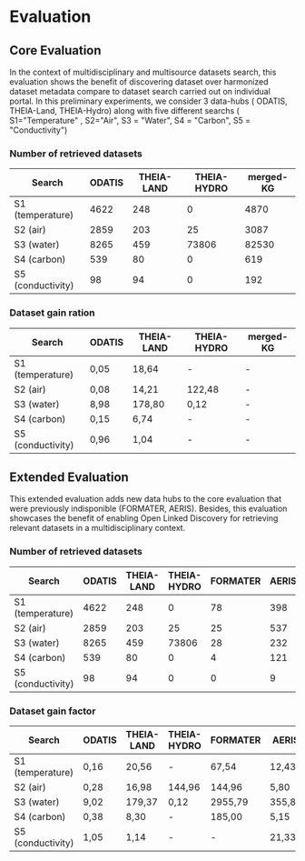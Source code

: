 # Evaluation

## Core Evaluation
In the context of multidisciplinary and multisource datasets search, this evaluation shows the benefit of discovering dataset over harmonized dataset metadata compare to dataset search carried out on individual portal.
In this preliminary experiments, we consider 3 data-hubs ( ODATIS, THEIA-Land, THEIA-Hydro) along with five different searchs ( S1="Temperature" , S2="Air", S3 = "Water", S4 = "Carbon", S5 = "Conductivity")


### Number of retrieved datasets

| Search | ODATIS | THEIA-LAND | THEIA-HYDRO | merged-KG |
|--------|--------|------------|-------------|-----------|
S1 (temperature) | 4622| 248| 0| 4870 |
S2 (air)| 2859| 203| 25| 3087 |
S3 (water) | 8265| 459| 73806| 82530 |
S4 (carbon)| 539| 80| 0| 619 |
S5 (conductivity)| 98| 94| 0| 192 |

### Dataset gain ration

| Search | ODATIS | THEIA-LAND | THEIA-HYDRO | merged-KG |
|--------|--------|------------|-------------|-----------|
S1 (temperature) | 0,05| 18,64| -| - |
S2 (air)| 0,08| 14,21| 122,48| - |
S3 (water) | 8,98| 178,80| 0,12| - |
S4 (carbon)| 0,15| 6,74| -| - |
S5 (conductivity)| 0,96| 1,04| -| - |

## Extended Evaluation
This extended evaluation adds new data hubs to the core evaluation that were previously indisponible (FORMATER, AERIS). Besides, this evaluation showcases the benefit of enabling Open Linked Discovery for retrieving relevant datasets in a multidisciplinary context.

### Number of retrieved datasets
| Search | ODATIS | THEIA-LAND | THEIA-HYDRO | FORMATER | AERIS |merged-KG |
|--------|--------|------------|-------------|----------|-------|----------|
S1 (temperature) | 4622 | 248 | 0 | 78 | 398 | 5346
S2 (air) | 2859 | 203 | 25 | 25 | 537 | 3649
S3 (water) | 8265 | 459 | 73806 | 28 | 232 | 82790
S4 (carbon) | 539 | 80 | 0 | 4 | 121 | 744
S5 (conductivity) | 98 | 94 | 0 | 0 | 9 | 201

### Dataset gain factor
| Search | ODATIS | THEIA-LAND | THEIA-HYDRO | FORMATER | AERIS |merged-KG |
|--------|--------|------------|-------------|----------|-------|----------|
S1 (temperature) | 0,16  | 20,56  | - | 67,54  | 12,43  | -
S2 (air) | 0,28  | 16,98  | 144,96  | 144,96  | 5,80  | -
S3 (water) | 9,02  | 179,37  | 0,12  | 2955,79  | 355,85  | -
S4 (carbon) | 0,38  | 8,30  | - | 185,00  | 5,15  | -
S5 (conductivity) | 1,05  | 1,14  | - | - | 21,33  | -